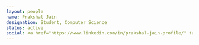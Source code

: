 ```yaml
---
layout: people
name: Prakshal Jain
designation: Student, Computer Science
status: active
social: <a href="https://www.linkedin.com/in/prakshal-jain-profile/" target="_blank"><i class="icofont-linkedin"></i></a><a href="https://innostellar.github.io/" target="_blank"><i class="icofont-web"></i></a><a href="mailto:prakshal@buffalo.edu" target="_blank"><i class="icofont-email"></i></a>
---
```


